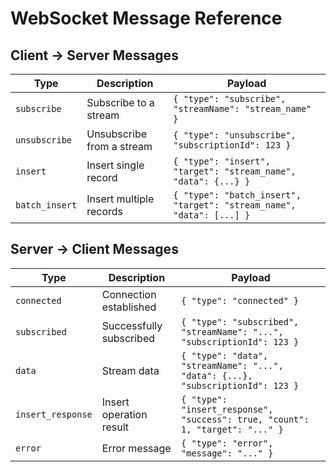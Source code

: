 # WebSocket Message Reference

## Client → Server Messages

| Type | Description | Payload |
|------|-------------|---------|
| `subscribe` | Subscribe to a stream | `{ "type": "subscribe", "streamName": "stream_name" }` |
| `unsubscribe` | Unsubscribe from a stream | `{ "type": "unsubscribe", "subscriptionId": 123 }` |
| `insert` | Insert single record | `{ "type": "insert", "target": "stream_name", "data": {...} }` |
| `batch_insert` | Insert multiple records | `{ "type": "batch_insert", "target": "stream_name", "data": [...] }` |

## Server → Client Messages

| Type | Description | Payload |
|------|-------------|---------|
| `connected` | Connection established | `{ "type": "connected" }` |
| `subscribed` | Successfully subscribed | `{ "type": "subscribed", "streamName": "...", "subscriptionId": 123 }` |
| `data` | Stream data | `{ "type": "data", "streamName": "...", "data": {...}, "subscriptionId": 123 }` |
| `insert_response` | Insert operation result | `{ "type": "insert_response", "success": true, "count": 1, "target": "..." }` |
| `error` | Error message | `{ "type": "error", "message": "..." }` | 